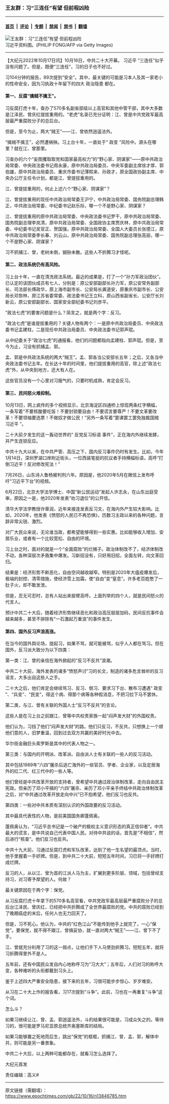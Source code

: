 ### 王友群：习“三连任”有望 但前程凶险

---

#### [首页](../../../..?n13846785) &nbsp;|&nbsp; [评论](../../../../../epoch-comment?n13846785) &nbsp;|&nbsp; [专题](../../../../../epoch-special?n13846785) &nbsp;|&nbsp; [禁闻](../../../../../epoch-news?n13846785) &nbsp;|&nbsp; [禁书](../../../../../books?n13846785) &nbsp;|&nbsp; [翻墙](https://github.com/gfw-breaker/nogfw/blob/master/README.md?n13846785)


<div><img alt="王友群：习“三连任”有望 但前程凶险" class="attachment-djy_600_400 size-djy_600_400 wp-post-image" src="https://i.epochtimes.com/assets/uploads/2022/10/id13846786-6ad5e9301feaf8ff7e3e6deaa75cc169-450x300.jpeg"/>
<div class="caption">
 习近平资料图。(PHILIP FONG/AFP via Getty Images)
</div></div><hr/><div class="post_content" id="artbody" itemprop="articleBody">
 <!-- article content begin -->
 <p>
  【大纪元2022年10月17日讯】10月16日，中共二十大开幕。
  <ok href="https://www.epochtimes.com/gb/tag/%E4%B9%A0%E8%BF%91%E5%B9%B3.html">
   习近平
  </ok>
  “三连任”似乎没有问题了。但是，既便“三连任”，习的日子也不好过。
 </p>
 <p style="font-weight: 400;">
  习104分钟的报告，89次提到“安全”。其中，最关键的可能是习本人及其一家老小的性命安全，因为习执政十年留下的四大
  <ok href="https://www.epochtimes.com/gb/tag/%E6%94%BF%E6%B2%BB%E9%9A%90%E6%82%A3.html">
   政治隐患
  </ok>
  都在。
 </p>
 <h4 style="font-weight: 400;">
  <strong>
   第一、反腐“擒贼不擒王”。
  </strong>
 </h4>
 <p style="font-weight: 400;">
  习反腐打虎十年，查办了570多名副省部级以上高官和其他中管干部，其中大多数是江泽民、曾庆红提拔重用的。“老虎”名录已充分证明：江、曾是中共党政军最高层最严重腐败分子的总后台。
 </p>
 <p style="font-weight: 400;">
  但是，至今为止，两大“贼王”——江、曾依然逍遥法外。
 </p>
 <p style="font-weight: 400;">
  “擒贼不擒王”，必然遭祸殃。习上台十年，一直处于“
  <ok href="https://www.epochtimes.com/gb/tag/%E6%94%BF%E5%8F%98.html">
   政变
  </ok>
  ”风险中。源头在哪里？就在江、曾那里。
 </p>
 <p style="font-weight: 400;">
  习查办的六个“妄图攫取取党和国家最高权力”的“野心家、阴谋家”——原中共政治局常委、中央政法委书记周永康，原中共政治局委员、中央军委副主席徐才厚、郭伯雄，原中共政治局委员、重庆市委书记薄熙来、孙政才，原全国政协副主席、中央办公厅主任令计划，都是江、曾提拔重用的。
 </p>
 <p style="font-weight: 400;">
  江、曾提拔重用的，何止上述六个“野心家、阴谋家”？
 </p>
 <p style="font-weight: 400;">
  江、曾提拔重用的现任中共政治局常委王沪宁，中共政治局常委、国务院副总理韩正，中共政治局常委、中纪委书记赵乐际，哪一个不是野心家、阴谋家？
 </p>
 <p style="font-weight: 400;">
  江、曾提拔重用的原中共政治局常委、中央政法委书记罗干，原中共政治局常委、国务院副总理李岚清，原中共政治局常委、全国政协主席贾庆林，原中共政治局常委、中纪委书记吴官正、贺国强，原中共政治局常委、全国人大委员长张德江，原中共政治局常委李长春、刘云山，原中共政治局常委、国务院副总理张高丽，哪一个不是野心家、阴谋家？
 </p>
 <p style="font-weight: 400;">
  习不抓捕江、曾，老树未倒，猢狲未散。这些人不折腾习才怪呢。
 </p>
 <h4 style="font-weight: 400;">
  <strong>
   第二、政法系统仍有高风险。
  </strong>
 </h4>
 <p style="font-weight: 400;">
  习上台十年，一直在清洗政法系统。最近的成果是，打了一个“孙力军政治团伙”。已认定的该团伙成员有七人，分别是：原公安部副部长孙力军，原公安常务副部长、司法部长傅政华，原上海市副市长、公安局长龚道安，原重庆市副市长、公安局长邓恢林，原江苏省委常委、政法委书记王立科，原山西省副省长、公安厅长刘新云，原公安部副部长、国家安全部纪委书记刘彦平。
 </p>
 <p style="font-weight: 400;">
  “政法七虎”的要害问题是什么？简言之，就是两个字：反习。
 </p>
 <p style="font-weight: 400;">
  “政法七虎”是谁提拔重用的？关键人物有两个：一是原中共政治局委员、中央政法委书记孟建柱，二是现任中共政治局委员、中央政法委书记郭声琨。
 </p>
 <p style="font-weight: 400;">
  从中纪委关于“政治七虎”的通报看，他们的问题都指向孟建柱、郭声琨。但是，至今为止，习没有抓捕孟、郭。
 </p>
 <p style="font-weight: 400;">
  孟、郭是中共政法系统的两大“贼王”。孟、郭各当公安部长五年；之后，又各当中央政法委书记五年。在长达十年的时间里，他们提拔重用的高官，除上述“政法七虎”外，从中央到地方，还大有人在。
 </p>
 <p style="font-weight: 400;">
  这些官员没有一个心里对习服气的，只要时机成熟，肯定会反习。
 </p>
 <h4 style="font-weight: 400;">
  <strong>
   第三、民间怒火难抑制。
  </strong>
 </h4>
 <p style="font-weight: 400;">
  10月13日，网上疯传的多个视频显示，北京海淀区四通桥上惊现两条红字横幅，一条写着“不要核酸要吃饭！不要封锁要自由！不要谎言要尊严！不要文革要改革！不要领袖要选票！不做奴才做公民！”另外一条写着“罢课罢工罢免独裁国贼
  <ok href="https://www.epochtimes.com/gb/tag/%E4%B9%A0%E8%BF%91%E5%B9%B3.html">
   习近平
  </ok>
  ”。
 </p>
 <p style="font-weight: 400;">
  二十大前夕发生的这一轰动世界的“
  <ok href="https://www.epochtimes.com/gb/tag/%E5%8F%8D%E5%85%9A%E5%8F%8D%E4%B9%A0%E6%A0%87%E8%AF%AD.html">
   反党反习标语
  </ok>
  事件”，正在海内外继续发酵，并产生连锁反应。
 </p>
 <p style="font-weight: 400;">
  中共十九大以来，在中共严管、高压之下，国内反习事件仍时有发生。比如，今年1月14日，深圳罗湖口岸附近街头，一位西装笔挺的抗议者手持横幅标语，高呼“打倒习近平！反对修改宪法！”
 </p>
 <p style="font-weight: 400;">
  7月26日，山东诗人鲁杨被判刑六年。原因是，他2020年5月在微信上发布呼吁“习近平下台”的视频。
 </p>
 <p style="font-weight: 400;">
  6月22日，北京大学法学博士、中国“新公民运动”发起人许志永，在山东出庭受审。原因之一是，他2020年发表“劝习退位”的公开信。
 </p>
 <p style="font-weight: 400;">
  清华大学法学教授许章润，近年来接连发表反习文，在海内外产生较大影响。比如，2020年，他发表《愤怒的人民已不再恐惧》，历数习主政以来的各种问题，言辞非常尖锐、激烈。
 </p>
 <p style="font-weight: 400;">
  对广大民众来说，无论谁当政，都希望能够得到一些实惠。比如能够收入增加、安居乐业，或者有一个比较宽松、自由的环境。
 </p>
 <p style="font-weight: 400;">
  习上台之时，面对的就是一个“全面腐败”的烂摊子。政治体制改不了，经济体制改不动，各种深层次矛盾集中爆发。习新招没有，只好用旧招，全面左转，向文革回归。
 </p>
 <p style="font-weight: 400;">
  结果是：经济形势不断恶化，自由空间越收越窄。特别是2020年大瘟疫爆发后，极端的封控、清零措施，使经济雪上加霜，使“自由”变“窒息”。许多老百姓憋了一肚子火，却不敢发泄。
 </p>
 <p style="font-weight: 400;">
  但是，忍无可忍时，总有人站出来振臂高呼。上面列举的四个人，就是民间怒火的代言人。
 </p>
 <p style="font-weight: 400;">
  预计中共二十大后，随着经济形势继续恶化和政治高压层层加码，民间反抗事件会越来越多，甚至不排除有“一石激起万重浪”的事件发生。
 </p>
 <h4 style="font-weight: 400;">
  <strong>
   第四、国外反习声浪高涨。
  </strong>
 </h4>
 <p style="font-weight: 400;">
  在当今的国外舆论场，提起习，如果不骂，就可能被骂，似乎人人都在骂习。但在国外，反习派大致分为以下四类：
 </p>
 <p style="font-weight: 400;">
  第一类：江、曾的亲信在海外掀起的“反习不反共”浪潮。
 </p>
 <p style="font-weight: 400;">
  中共二十大前，海外发表的诸多“愤怒声讨”习的长文，制造的诸多危言耸听的反习谣言，大多出自这些人之手。
 </p>
 <p style="font-weight: 400;">
  二十大之后，他们肯定会继续骂习、反习、倒习、要求习下台、散布习遭遇“
  <ok href="https://www.epochtimes.com/gb/tag/%E6%94%BF%E5%8F%98.html">
   政变
  </ok>
  ”、“兵变”、“民变”，得这个病、得那个病等各种假消息，不把习拉下马不罢休。
 </p>
 <p style="font-weight: 400;">
  第二类，与江、曾有关联的外国人士“反习不反共”的言论。
 </p>
 <p style="font-weight: 400;">
  这些人是在习上台之前跟江、曾等中共权贵家族一起“闷声发大财”的外国权贵。
 </p>
 <p style="font-weight: 400;">
  他们认为，习挡了他们“闷声发大财”的路。他们只反习，不反共，只想换上一个顺他们意的人，旧梦重温，回到过去双方共赢的美好时光中去。
 </p>
 <p style="font-weight: 400;">
  华尔街金融巨头索罗斯是其中的代表人物之一。
 </p>
 <p style="font-weight: 400;">
  第三类：与国内的开明派、改革派、自由派人士有关联的一些人的反习活动。
 </p>
 <p style="font-weight: 400;">
  其中包括1989年“六四”屠杀后逃亡海外的一些官员、学者、企业家，以及定居海外的红二代、红三代中的一些人等。
 </p>
 <p style="font-weight: 400;">
  他们曾经是中共改革开放的支持者，曾希望中共通过政治体制改革，走向自由民主宪政。但亲历了邓小平搞的“六四”屠杀、亲历了邓小平亲手终结中共政治体制改革之后，对“中共通过改革开放走向中兴”已不抱希望，他们反习也反共。
 </p>
 <p style="font-weight: 400;">
  第四类：一些对中共本质有深刻认识的外国政要的反习活动。
 </p>
 <p style="font-weight: 400;">
  其中最具代表性的人物，是前美国国务卿蓬佩奥。
 </p>
 <p style="font-weight: 400;">
  蓬佩奥认为，“习近平总书记是一个破产的极权主义意识形态的真正信仰者”。中共最大的谎言，是中共说自己代表中国人民。对待中共说的话，首先是“不相信”，然后进行“核查”。他们反习也反共。
 </p>
 <p style="font-weight: 400;">
  中共十九大前，习通过反腐打虎和军队改革，达到了他一生名望的最顶点。当时，他手里握着一手好牌。但是，到中共二十大前，短短五年时间，习已将一手好牌打成烂牌。
 </p>
 <p style="font-weight: 400;">
  反习的人，从以江、曾为首的江派人马为主，扩展到更多阶层、领域，包括曾经支持习，对习寄予厚望的人。何故？
 </p>
 <p style="font-weight: 400;">
  最关键原因在于两个字：保党。
 </p>
 <p style="font-weight: 400;">
  从习反腐打虎十年拿下的570多名高官看，中共党政军最高层最严重腐败分子的总后台江泽民、曾庆红，已经把中共折腾成了全世界最腐败的党。中共的腐败已经到了晚期癌症的末后，任何人也无力回天了。
 </p>
 <p style="font-weight: 400;">
  但是，习不死心。他认为，中共的“红色江山”不能传到他手上就完了，一心“保党”。要保党，就不得不跟江、曾搞妥协，就一直对两大“贼王”——江、曾下不了手。
 </p>
 <p style="font-weight: 400;">
  江、曾就充分利用了习的这一弱点，让他们手下人马使劲折腾习。短短五年，就将习折腾得里外不是人。
 </p>
 <p style="font-weight: 400;">
  五年前，还有中国民众发自内心地称呼习为“习大大”；五年后，人们对习的称呼大变，各种难听的头衔都戴到习头上。
 </p>
 <p style="font-weight: 400;">
  鉴于上述四大严重安全隐患，接下来的五年，习很可能步步惊心、岁岁难安。
 </p>
 <p style="font-weight: 400;">
  从习在二十大上作的报告看，习17次提到“斗争”。此前，习也在一再重复“斗争”这个词。
 </p>
 <p style="font-weight: 400;">
  怎么斗？
 </p>
 <p style="font-weight: 400;">
  如果习继续让江、曾、孟、郭逍遥法外，斗的结果很可能是，习成众矢之的。等待习的，很可能是罗马尼亚原总统齐奥塞斯库的结局。
 </p>
 <p style="font-weight: 400;">
  如果习能够置之死地而后生，跳出“保党”的框框，抓捕江、曾、孟、郭，解体中共，则可能是另一番景象。
 </p>
 <p style="font-weight: 400;">
  中共二十大后，以上两种可能都存在，就看习怎么选择了。
 </p>
 <p style="font-weight: 400;">
  大纪元首发
 </p>
 <p style="font-weight: 400;">
  责任编辑：高义#
  <br/>
  <span id="more-13846785">
  </span>
 </p>
 <!-- article content end -->
 <div id="below_article_ad">
 </div>
</div>


---

原文链接（需翻墙）：https://www.epochtimes.com/gb/22/10/16/n13846785.htm
